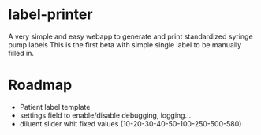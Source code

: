 # label-printer
A very simple and easy webapp to generate and print standardized syringe pump labels
This is the first beta with simple single label to be manually filled in.


# Roadmap
- Patient label template
- settings field to enable/disable debugging, logging...
- diluent slider whit fixed values (10-20-30-40-50-100-250-500-580)

